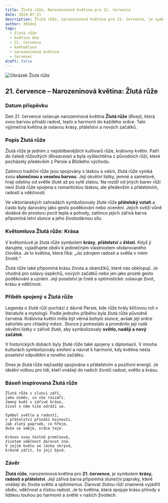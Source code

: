 ```yaml
---
title: Žlutá růže, Narozeninová květina pro 21. července
date: 2024-07-21
description: Žlutá růže, narozeninová květina pro 21. července, je symbolem Krása. Objevte její jedinečný význam, fascinující příběhy a poezii, která oslavuje její krásu.
author: 365dní
tags:
  - žlutá růže
  - květina dne
  - 21. července
  - květomluva
  - narozeninová květina
  - červenec
draft: false
---
```


![Obrázek Žlutá růže](https://cdn.pixabay.com/photo/2021/04/08/18/59/yellow-rose-6162613_640.jpg#center)


## 21. července – Narozeninová květina: Žlutá růže

### Datum příspěvku

Den 21. července oslavuje narozeninová květina **Žlutá růže** (_Rosa_), která svou barvou přináší radost, teplo a harmonii do každého srdce. Tato výjimečná květina je oslavou krásy, přátelství a nových začátků.

### Popis Žlutá růže

Žlutá růže je jedním z nejoblíbenějších kultivarů růže, královny květin. Patří do čeledi růžovitých (_Rosaceae_) a byla vyšlechtěna z původních růží, které pocházely především z Persie a Blízkého východu.

Zatímco tradiční růže jsou spojovány s láskou a vášní, žlutá růže vyniká svou **slunečnou a veselou barvou**. Její okvětní lístky, jemné a sametové, hrají odstíny od světle žluté až po sytě zlatou. Na rozdíl od jiných barev růží není žlutá růže spojena s romantickou láskou, ale především s přátelstvím, radostí a vděčností.

Ve viktoriánských zahradách symbolizovaly žluté růže **přátelský vztah** a často byly darovány jako gesto poděkování nebo ocenění. Jejich svěží vůně dodává do prostoru pocit tepla a pohody, zatímco jejich zářivá barva připomíná letní slunce a jeho životodárnou sílu.

### Květomluva Žlutá růže: Krása

V květomluvě je žlutá růže symbolem **krásy**, **přátelství** a **štěstí**. Když ji darujete, vyjadřujete obdiv k jedinečným vlastnostem obdarovaného člověka. Je to květina, která říká: „Jsi zdrojem radosti a světla v mém životě.“

Žlutá růže také připomíná krásu života a okamžiků, které nás obklopují. Je vhodná pro oslavy úspěchů, nových začátků nebo jen jako prosté gesto poděkování a uznání. Její poselství je čisté a optimistické: oslavuje život, krásu a vděčnost.

### Příběh spojený s Žlutá růže

Legenda o žluté růži pochází z dávné Persie, kde růže hrály klíčovou roli v literatuře a mytologii. Podle jednoho příběhu byla žlutá růže původně červená. Královna květin měla být věrná bohyni slunce, avšak její srdce zahořelo pro chladný měsíc. Slunce ji potrestalo a proměnilo její rudé okvětní lístky v zářivě žluté, aby symbolizovaly **světlo, naději a nový začátek**.

V historických dobách byly žluté růže také spojeny s diplomacií. V mnoha kulturách symbolizovaly smíření a návrat k harmonii, kdy květina nesla poselství odpuštění a nového začátku.

Dnes je žlutá růže nejčastěji spojována s přátelstvím a pozitivní energií. Je ideální volbou pro lidi, kteří vnášejí do našich životů radost, světlo a krásu.

### Báseň inspirovaná Žlutá růže

```
Žlutá růže v slunci září,  
jako úsměv, co vše rozzáří.  
Jemný květ v zářivé kráse,  
život v něm tiše odráží se.  

Symbol světla a radosti,  
v přátelství přináší hojnosti.  
Jak zlatý paprsek, co hřeje,  
duše se směje, srdce taje.  

Krásou svou čestně promlouvá,  
životem vděčnost darovat zná.  
V jejím květu se láska skrývá,  
krásně zářit, to její bývá.  
```

### Závěr

**Žlutá růže**, narozeninová květina pro **21. července**, je symbolem **krásy, radosti a přátelství**. Její zářivá barva připomíná sluneční paprsky, které vnášejí do života světlo a optimismus. Darovat žlutou růži znamená vyjádřit obdiv, vděčnost a čistou radost. Je to květina, která spojuje krásu přírody s lidskou touhou po harmonii a světle v našich životech.